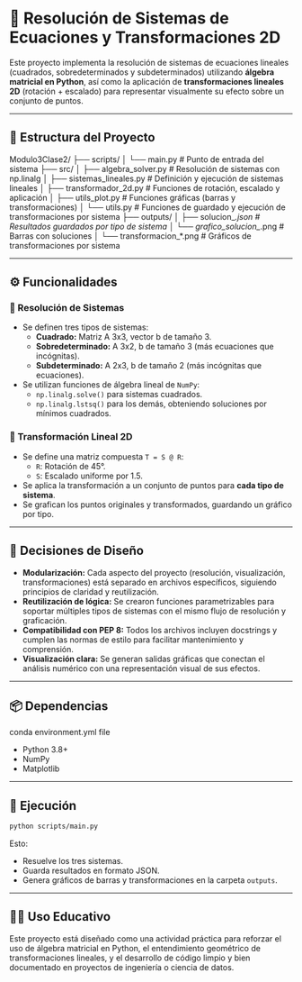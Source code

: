 
# 🧮 Resolución de Sistemas de Ecuaciones y Transformaciones 2D

Este proyecto implementa la resolución de sistemas de ecuaciones lineales (cuadrados, sobredeterminados y subdeterminados) utilizando **álgebra matricial en Python**, así como la aplicación de **transformaciones lineales 2D** (rotación + escalado) para representar visualmente su efecto sobre un conjunto de puntos.

---

## 📁 Estructura del Proyecto


Modulo3Clase2/
├── scripts/
│   └── main.py                      # Punto de entrada del sistema
├── src/
│   ├── algebra\_solver.py           # Resolución de sistemas con np.linalg
│   ├── sistemas\_lineales.py        # Definición y ejecución de sistemas lineales
│   ├── transformador\_2d.py         # Funciones de rotación, escalado y aplicación
│   ├── utils\_plot.py               # Funciones gráficas (barras y transformaciones)
│   └── utils.py                    # Funciones de guardado y ejecución de transformaciones por sistema
├── outputs/
│   ├── solucion\_*.json             # Resultados guardados por tipo de sistema
│   └── grafico\_solucion\_*.png      # Barras con soluciones
│   └── transformacion\_\*.png        # Gráficos de transformaciones por sistema


---

## ⚙️ Funcionalidades

### 🔹 Resolución de Sistemas

- Se definen tres tipos de sistemas:
  - **Cuadrado:** Matriz A 3x3, vector b de tamaño 3.
  - **Sobredeterminado:** A 3x2, b de tamaño 3 (más ecuaciones que incógnitas).
  - **Subdeterminado:** A 2x3, b de tamaño 2 (más incógnitas que ecuaciones).
- Se utilizan funciones de álgebra lineal de `NumPy`:
  - `np.linalg.solve()` para sistemas cuadrados.
  - `np.linalg.lstsq()` para los demás, obteniendo soluciones por mínimos cuadrados.

### 🔹 Transformación Lineal 2D

- Se define una matriz compuesta `T = S @ R`:
  - `R`: Rotación de 45°.
  - `S`: Escalado uniforme por 1.5.
- Se aplica la transformación a un conjunto de puntos para **cada tipo de sistema**.
- Se grafican los puntos originales y transformados, guardando un gráfico por tipo.

---

## 🧠 Decisiones de Diseño

- **Modularización:** Cada aspecto del proyecto (resolución, visualización, transformaciones) está separado en archivos específicos, siguiendo principios de claridad y reutilización.
- **Reutilización de lógica:** Se crearon funciones parametrizables para soportar múltiples tipos de sistemas con el mismo flujo de resolución y graficación.
- **Compatibilidad con PEP 8:** Todos los archivos incluyen docstrings y cumplen las normas de estilo para facilitar mantenimiento y comprensión.
- **Visualización clara:** Se generan salidas gráficas que conectan el análisis numérico con una representación visual de sus efectos.

---

## 📦 Dependencias
conda environment.yml file
- Python 3.8+
- NumPy
- Matplotlib

---

## 🚀 Ejecución

```bash
python scripts/main.py
````

Esto:

* Resuelve los tres sistemas.
* Guarda resultados en formato JSON.
* Genera gráficos de barras y transformaciones en la carpeta `outputs`.

---

## 👨‍🏫 Uso Educativo

Este proyecto está diseñado como una actividad práctica para reforzar el uso de álgebra matricial en Python, el entendimiento geométrico de transformaciones lineales, y el desarrollo de código limpio y bien documentado en proyectos de ingeniería o ciencia de datos.

